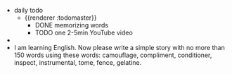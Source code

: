 - daily todo
	- {{renderer :todomaster}}
		- DONE memorizing words
		- TODO one 2-5min YouTube video
-
- I am learning English. Now please write a simple story with no more than 150 words using these words: camouflage, compliment, conditioner, inspect, instrumental, tome, fence, gelatine.